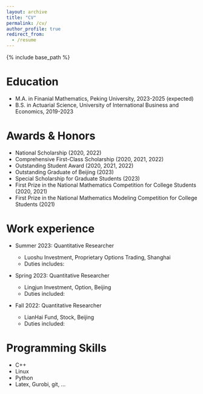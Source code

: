 ```yaml
---
layout: archive
title: "CV"
permalink: /cv/
author_profile: true
redirect_from:
  - /resume
---
```


{% include base_path %}

Education
======
* M.A. in Finanial Mathematics, Peking University, 2023-2025 (expected)
* B.S. in Actuarial Science, University of International Business and Economics, 2019-2023


Awards & Honors
======
- National Scholarship (2020, 2022)
- Comprehensive First-Class Scholarship (2020, 2021, 2022)
- Outstanding Student Award (2020, 2021, 2022)
- Outstanding Graduate of Beijing (2023)
- Special Scholarship for Graduate Students (2023)
- First Prize in the National Mathematics Competition for College Students (2020, 2021)
- First Prize in the National Mathematics Modeling Competition for College Students (2021)


Work experience
======
* Summer 2023: Quantitative Researcher
  * Luoshu Investment, Proprietary Options Trading, Shanghai
  * Duties includes: 

* Spring 2023: Quantitative Researcher
  * Lingjun Investment, Option, Beijing
  * Duties included: 

* Fall 2022: Quantitative Researcher
  * LianHai Fund, Stock, Beijing
  * Duties included: 
 
Programming Skills
======
* C++
* Linux
* Python
* Latex, Gurobi, git, ... 

<!-- Publications
======
  <ul>{% for post in site.publications reversed %}
    {% include archive-single-cv.html %}
  {% endfor %}</ul>
  
Talks
======
  <ul>{% for post in site.talks reversed %}
    {% include archive-single-talk-cv.html  %}
  {% endfor %}</ul>
   -->
